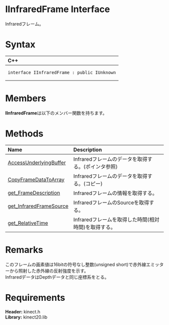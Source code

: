 IInfraredFrame Interface  
========================  

Infraredフレーム。 <span id="syntaxSection"></span>

Syntax  
======  

<table>
<colgroup>
<col width="100%" />
</colgroup>
<thead>
<tr class="header">
<th align="left">C++</th>
</tr>
</thead>
<tbody>
<tr class="odd">
<td align="left"><pre><code>interface IInfraredFrame : public IUnknown</code></pre></td>
</tr>
</tbody>
</table>

<span id="classMembersSection"></span>

Members  
=======  

**IInfraredFrame**は以下のメンバー関数を持ちます。  

<span id="publicmethodsSection"></span>

Methods  
=======  

<table>
<colgroup>
<col width="30%" />
<col width="60%" />
</colgroup>
<thead>
<tr class="header">
<th align="left">Name</th>
<th align="left">Description</th>
</tr>
</thead>
<tbody>
<tr class="odd">
<td align="left"><a href="IInfraredFrame_Interface/Methods/AccessUnderlyingBuffer.md">AccessUnderlyingBuffer</a></td>
<td align="left">Infraredフレームのデータを取得する。(ポインタ参照)</td>
</tr>
<tr class="even">
<td align="left"><a href="IInfraredFrame_Interface/Methods/CopyFrameDataToArray_Method.md">CopyFrameDataToArray</a></td>
<td align="left">Infraredフレームのデータを取得する。(コピー)</td>
</tr>
<tr class="odd">
<td align="left"><a href="IInfraredFrame_Interface/Methods/get_FrameDescription_Method.md">get_FrameDescription</a></td>
<td align="left">Infraredフレームの情報を取得する。</td>
</tr>
<tr class="even">
<td align="left"><a href="IInfraredFrame_Interface/Methods/get_InfraredFrameSource.md">get_InfraredFrameSource</a></td>
<td align="left">InfraredフレームのSourceを取得する。</td>
</tr>
<tr class="odd">
<td align="left"><a href="IInfraredFrame_Interface/Methods/get_RelativeTime_Method.md">get_RelativeTime</a></td>
<td align="left">Infraredフレームを取得した時間(相対時間)を取得する。</td>
</tr>
</tbody>
</table>

<span id="remarks"></span>

Remarks  
=======  

このフレームの画素値は16bitの符号なし整数(unsigned short)で赤外線エミッターから照射した赤外線の反射強度を示す。  
InfraredデータはDepthデータと同じ座標系をとる。  

<span id="requirements"></span>

Requirements  
============  

**Header:** kinect.h  
**Library:** kinect20.lib  



<!--Please do not edit the data in the comment block below.-->
<!--
TOCTitle : IInfraredFrame Interface
RLTitle : IInfraredFrame Interface
KeywordK : IInfraredFrame interface, about
HelpPriority : 2
TopicType : apiref
KeywordF : IInfraredFrame
KeywordF : Microsoft.Kinect.kinect.IInfraredFrame
KeywordA : T:Microsoft.Kinect.kinect.IInfraredFrame
AssetID : T:Microsoft.Kinect.kinect.IInfraredFrame
Locale : en-us
CommunityContent : 1
APIType : Managed
APILocation : 
APIName : Microsoft.Kinect.kinect.IInfraredFrame
TargetOS : Windows
TopicType : kbSyntax
DevLang : C++
DocSet : K4Wv2
ProjType : K4Wv2Proj
Technology : Kinect for Windows
Product : Kinect for Windows SDK v2
productversion : 20
-->
